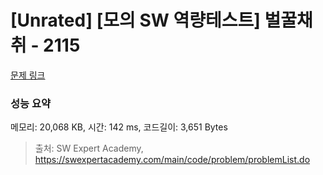 # [Unrated] [모의 SW 역량테스트] 벌꿀채취 - 2115 

[문제 링크](https://swexpertacademy.com/main/code/problem/problemDetail.do?contestProbId=AV5V4A46AdIDFAWu) 

### 성능 요약

메모리: 20,068 KB, 시간: 142 ms, 코드길이: 3,651 Bytes



> 출처: SW Expert Academy, https://swexpertacademy.com/main/code/problem/problemList.do